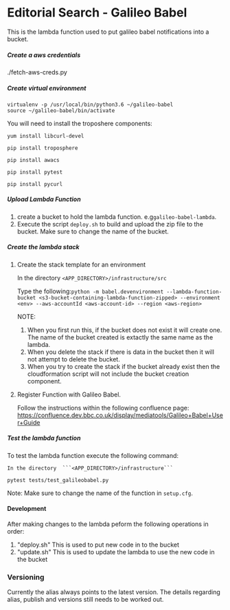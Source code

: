 # Editorial Search - Galileo Babel


This is the lambda function used to put galileo babel notifications into a bucket.

##### Create a aws credentials #####
./fetch-aws-creds.py <aws-account-id>

##### Create virtual environment

```
virtualenv -p /usr/local/bin/python3.6 ~/galileo-babel
source ~/galileo-babel/bin/activate
```

You will need to install the troposhere components:

```yum install libcurl-devel```

```pip install troposphere```

```pip install awacs```

```pip install pytest```

```pip install pycurl```

##### Upload Lambda Function
1. create a bucket to hold the lambda function. e.g```galileo-babel-lambda```. 
2. Execute the script ```deploy.sh``` to build and upload the zip file to the bucket. Make sure to change the name of the bucket.

##### Create the lambda stack

1. Create the stack template for an environment
    
    In the directory  ```<APP_DIRECTORY>/infrastructure/src``` 
    
    Type the following:```python -m babel.devenvironment --lambda-function-bucket <s3-bucket-containing-lambda-function-zipped> --environment <env> --aws-accountId <aws-account-id> --region <aws-region>```

    NOTE: 
    1. When you first run this, if the bucket does not exist it will create one. The name of the bucket created is extactly the same name as the lambda.
    2. When you delete the stack if there is data in the bucket then it will not attempt to delete the bucket.
    3. When you try to create the stack if the bucket already exist then the cloudformation script will not include the bucket creation component.
3. Register Function with Galileo Babel.
    
    Follow the instructions within the following confluence page:
    https://confluence.dev.bbc.co.uk/display/mediatools/Galileo+Babel+User+Guide
   
##### Test the lambda function

To test the lambda function execute the following command: 

    In the directory  ```<APP_DIRECTORY>/infrastructure``` 

```pytest tests/test_galileobabel.py```

Note: Make sure to change the name of the function in  ```setup.cfg```.

#### Development ####
After making changes to the lambda peform the  following operations in order:
1. "deploy.sh" This is used to put new code in to the bucket
2. "update.sh" This is used to update the lambda to use the new code in the bucket

### Versioning ####
Currently the alias always points to the latest version. The details regarding alias, publish and versions still needs to be worked out.


